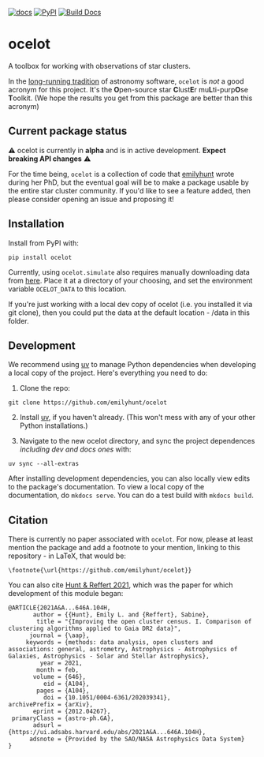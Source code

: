 [![docs](https://img.shields.io/badge/docs-latest-orange.svg)](https://ocelot-docs.org)
[![PyPI](https://img.shields.io/badge/PyPI-package-blue.svg)](https://pypi.org/project/ocelot/)
[![Build Docs](https://github.com/emilyhunt/ocelot/actions/workflows/build-docs.yml/badge.svg)](https://ocelot-docs.org)

# ocelot

A toolbox for working with observations of star clusters. 

In the [long-running tradition](https://arxiv.org/abs/1903.12180) of astronomy software, `ocelot` is _not_ a good acronym for this project. It's the **O**pen-source star **C**lust**E**r mu**L**ti-purp**O**se **T**oolkit. (We hope the results you get from this package are better than this acronym)

## Current package status

⚠️ ocelot is currently in **alpha** and is in active development. **Expect breaking API changes** ⚠️

For the time being, `ocelot` is a collection of code that [emilyhunt](https://github.com/emilyhunt) wrote during her PhD, but the eventual goal will be to make a package usable by the entire star cluster community. If you'd like to see a feature added, then please consider opening an issue and proposing it!

## Installation

Install from PyPI with:

```
pip install ocelot
```

Currently, using `ocelot.simulate` also requires manually downloading data from [here](https://drive.google.com/file/d/1wMXymFHo-K5jdIGoJi5oGuHeXSa3JVmu/view?usp=sharing). Place it at a directory of your choosing, and set the environment variable `OCELOT_DATA` to this location. 

If you're just working with a local dev copy of ocelot (i.e. you installed it via git clone), then you could put the data at the default location - /data in this folder.

## Development

We recommend using [uv](https://docs.astral.sh/uv/) to manage Python dependencies when developing a local copy of the project. Here's everything you need to do:

1. Clone the repo:

```
git clone https://github.com/emilyhunt/ocelot
```

2. Install [uv](https://docs.astral.sh/uv/getting-started/installation/), if you haven't already. (This won't mess with any of your other Python installations.)

3. Navigate to the new ocelot directory, and sync the project dependences _including dev and docs ones_ with:

```
uv sync --all-extras
```

After installing development dependencies, you can also locally view edits to the package's documentation. To view a local copy of the documentation, do `mkdocs serve`. You can do a test build with `mkdocs build`.


## Citation

There is currently no paper associated with `ocelot`. For now, please at least mention the package and add a footnote to your mention, linking to this repository - in LaTeX, that would be:

```
\footnote{\url{https://github.com/emilyhunt/ocelot}}
```


You can also cite [Hunt & Reffert 2021](https://ui.adsabs.harvard.edu/abs/2021A%26A...646A.104H/abstract), which was the paper for which development of this module began:

```
@ARTICLE{2021A&A...646A.104H,
       author = {{Hunt}, Emily L. and {Reffert}, Sabine},
        title = "{Improving the open cluster census. I. Comparison of clustering algorithms applied to Gaia DR2 data}",
      journal = {\aap},
     keywords = {methods: data analysis, open clusters and associations: general, astrometry, Astrophysics - Astrophysics of Galaxies, Astrophysics - Solar and Stellar Astrophysics},
         year = 2021,
        month = feb,
       volume = {646},
          eid = {A104},
        pages = {A104},
          doi = {10.1051/0004-6361/202039341},
archivePrefix = {arXiv},
       eprint = {2012.04267},
 primaryClass = {astro-ph.GA},
       adsurl = {https://ui.adsabs.harvard.edu/abs/2021A&A...646A.104H},
      adsnote = {Provided by the SAO/NASA Astrophysics Data System}
}
```
